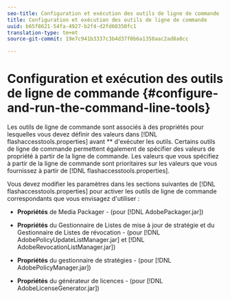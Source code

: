 ```yaml
---
seo-title: Configuration et exécution des outils de ligne de commande
title: Configuration et exécution des outils de ligne de commande
uuid: b65f8621-54fa-4927-b2f4-d2fd60350fc1
translation-type: tm+mt
source-git-commit: 19e7c941b3337c3b4d37f0b6a1350aac2ad8a0cc

---
```



# Configuration et exécution des outils de ligne de commande {#configure-and-run-the-command-line-tools}

Les outils de ligne de commande sont associés à des propriétés pour lesquelles vous devez définir des valeurs dans [!DNL flashaccesstools.properties] avant ** d&#39;exécuter les outils. Certains outils de ligne de commande permettent également de spécifier des valeurs de propriété à partir de la ligne de commande. Les valeurs que vous spécifiez à partir de la ligne de commande sont prioritaires sur les valeurs que vous fournissez à partir de [!DNL flashaccesstools.properties].

Vous devez modifier les paramètres dans les sections suivantes de [!DNL flashaccesstools.properties] pour activer les outils de ligne de commande correspondants que vous envisagez d&#39;utiliser :

* **Propriétés** de Media Packager - (pour [!DNL AdobePackager.jar])

* **Propriétés** du Gestionnaire de Listes de mise à jour de stratégie et du Gestionnaire de Listes de révocation - (pour [!DNL AdobePolicyUpdateListManager.jar] et [!DNL AdobeRevocationListManager.jar])

* **Propriétés** du gestionnaire de stratégies - (pour [!DNL AdobePolicyManager.jar])

* **Propriétés** du générateur de licences - (pour [!DNL AdobeLicenseGenerator.jar])